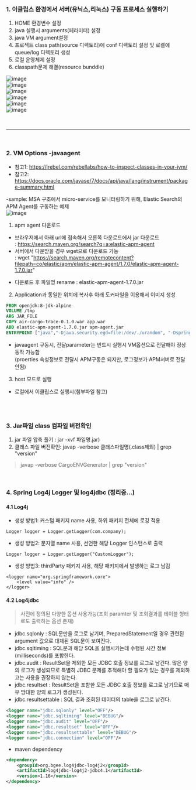 
### 1. 이클립스 환경에서 서버(유닉스,리눅스) 구동 프로세스 실행하기
1. HOME 환경변수 설정
2. java 실행시 arguments(페라미터) 설정
3. java VM argument설정
4. 프로젝트 class path(source 디렉토리)에 conf 디렉토리 설정 및 로켈에 queue/log 디렉토리 생성
5. 로컬 운영체제 설정
6. classpath문제 해결(resource bunddle)

![image](https://user-images.githubusercontent.com/45334819/61463196-e1d8db80-a9ae-11e9-9a7e-5bc4d7ddf134.png)  
![image](https://user-images.githubusercontent.com/45334819/61463174-d8e80a00-a9ae-11e9-8901-49110509f090.png)  
![image](https://user-images.githubusercontent.com/45334819/61463210-e7362600-a9ae-11e9-8403-75d27b40cb29.png)  
![image](https://user-images.githubusercontent.com/45334819/61463218-ec937080-a9ae-11e9-8c9b-2c398b348fde.png)  
![image](https://user-images.githubusercontent.com/45334819/61463267-01700400-a9af-11e9-8e17-fda4cefe699c.png)  
![image](https://user-images.githubusercontent.com/45334819/61463307-164c9780-a9af-11e9-8eb6-4021c9dd76a1.png)  

<br>
<hr />
<br>

### 2. VM Options -javaagent

- 참고1: https://jrebel.com/rebellabs/how-to-inspect-classes-in-your-jvm/  
- 참고2: https://docs.oracle.com/javase/7/docs/api/java/lang/instrument/package-summary.html  

-sample: MSA 구조에서 micro-service를 모니터링하기 위해, Elastic Search의 APM Agent를 구동하는 예제  
![image](https://user-images.githubusercontent.com/45334819/61463821-29139c00-a9b0-11e9-826e-1d32c6b9f1ba.png)  

1. apm agent 다운로드  
- 브라우저에서 아래 url에 접속해서 오른쪽 다운로드에서 jar 다운로드  
: https://search.maven.org/search?q=a:elastic-apm-agent  
- 서버에서 다운받을 경우 wget으로 다운로드 가능  
: wget "https://search.maven.org/remotecontent?filepath=co/elastic/apm/elastic-apm-agent/1.7.0/elastic-apm-agent-1.7.0.jar"  
* 다운로드 후 파일명 rename : elastic-apm-agent-1.7.0.jar  

2. Application과 동일한 위치에 복사후 아래 도커파일을 이용해서 이미지 생성  
``` dockerfile
FROM openjdk:8-jdk-alpine
VOLUME /tmp
ARG JAR_FILE
COPY air-cargo-trace-0.1.0.war app.war
ADD elastic-apm-agent-1.7.0.jar apm-agent.jar
ENTRYPOINT ["java","-Djava.security.egd=file:/dev/./urandom", "-Dspring.profiles.active=dev", "-javaagent:/apm-agent.jar","-Delastic.apm.service_name=air-cargo-trace","-Delastic.apm.server_url=http://***.102.77.***:8911", "-jar","/app.war"]
```

* javaagent 구동시, 전달parameter는 반드시 실행시 VM옵션으로 전달해야 정상동작 가능함  
(proerties 속성정보로 전달시 APM구동은 되지만, 로그정보가 APM서버로 전달안됨)  

3. host 모드로 실행  
* 로컬에서 이클립스로 실행시(첨부파일 참고)  

<br>
<br>

### 3. Jar파일 class 컴파일 버전확인
1. jar 파일 압축 풀기 : jar -xvf 파일명.jar)
2. 클래스 파일 버전확인: javap -verbose 클래스파일명(.class제외) | grep "version"
> javap -verbose CargoENVGenerator | grep "version"
<br>

### 4. Spring Log4j Logger 및 log4jdbc (정리중...)
#### 4.1 Log4j
- 생성 방법1: 커스텀 패키지 name 사용, 하위 패키지 전체에 로깅 적용
```
Logger logger = Logger.getLogger(com.company);
```
- 생성 방법2: 문자열 name 사용, 선언한 해당 Logger 인스턴스로 출력
```
Logger logger = Logger.getLogger("CustomLogger");
```
- 생성 방법3: thirdParty 패키지 사용, 해당 패키지에서 발생하는 로그 남김
```
<logger name="org.springframework.core">
    <level value="info" />
</logger>
```
#### 4.2 Log4jdbc
> 사전에 정의된 다양한 옵션 사용가능(조회 paramter 및 조회결과를 테이블 형태로도 출력하는 옵션 존재)  
- jdbc.sqlonly : SQL문만을 로그로 남기며, PreparedStatement일 경우 관련된 argument 값으로 대체된 SQL문이 보여진다. 
- jdbc.sqltiming : SQL문과 해당 SQL을 실행시키는데 수행된 시간 정보(milliseconds)를 포함한다. 
- jdbc.audit : ResultSet을 제외한 모든 JDBC 호출 정보를 로그로 남긴다. 많은 양의 로그가 생성되므로 특별히 JDBC 문제를 추적해야 할 필요가 있는 경우를 제외하고는 사용을 권장하지 않는다. 
- jdbc.resultset : ResultSet을 포함한 모든 JDBC 호출 정보를 로그로 남기므로 매우 방대한 양의 로그가 생성된다. 
- jdbc.resultsettable : SQL 결과 조회된 데이터의 table을 로그로 남긴다.
``` xml
<logger name="jdbc.sqlonly" level="OFF"/>
<logger name="jdbc.sqltiming" level="DEBUG"/>
<logger name="jdbc.audit" level="OFF"/>
<logger name="jdbc.resultset" level="OFF"/>
<logger name="jdbc.resultsettable" level="DEBUG"/>
<logger name="jdbc.connection" level="OFF"/>
```
- maven dependency  
``` xml
<dependency>
    <groupId>org.bgee.log4jdbc-log4j2</groupId>
    <artifactId>log4jdbc-log4j2-jdbc4.1</artifactId>
    <version>1.16</version>
</dependency>   
```
